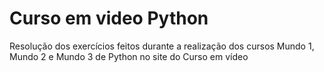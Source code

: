 # Curso em video Python

 Resolução dos exercícios feitos durante a realização dos cursos Mundo 1, Mundo 2 e Mundo 3 de Python no site do Curso em vídeo
